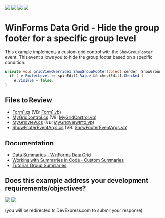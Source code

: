 <!-- default badges list -->
![](https://img.shields.io/endpoint?url=https://codecentral.devexpress.com/api/v1/VersionRange/128631031/16.1.4%2B)
[![](https://img.shields.io/badge/Open_in_DevExpress_Support_Center-FF7200?style=flat-square&logo=DevExpress&logoColor=white)](https://supportcenter.devexpress.com/ticket/details/E2429)
[![](https://img.shields.io/badge/📖_How_to_use_DevExpress_Examples-e9f6fc?style=flat-square)](https://docs.devexpress.com/GeneralInformation/403183)
[![](https://img.shields.io/badge/💬_Leave_Feedback-feecdd?style=flat-square)](#does-this-example-address-your-development-requirementsobjectives)
<!-- default badges end -->

# WinForms Data Grid - Hide the group footer for a specific group level

This example implements a custom grid control with the `ShowGroupFooter` event. This event allows you to hide the group footer based on a specific condition:

```csharp
private void gridViewOverride1_ShowGroupFooter(object sender, ShowGroupFooterEventArgs e) {
  if ( e.FooterLevel == spinEdit1.Value && checkEdit1.Checked )
    e.Visible = false;
}
```


## Files to Review

* [Form1.cs](./CS/HideableGroupRowFooters/Form1.cs) (VB: [Form1.vb](./VB/HideableGroupRowFooters/Form1.vb))
* [MyGridControl.cs](./CS/HideableGroupRowFooters/CustomGridControl/MyGridControl.cs) (VB: [MyGridControl.vb](./VB/HideableGroupRowFooters/CustomGridControl/MyGridControl.vb))
* [MyGridView.cs](./CS/HideableGroupRowFooters/CustomGridControl/MyGridView.cs) (VB: [MyGridViewInfo.vb](./VB/HideableGroupRowFooters/CustomGridControl/MyGridViewInfo.vb))
* [ShowFooterEventArgs.cs](./CS/HideableGroupRowFooters/CustomGridControl/ShowFooterEventArgs.cs) (VB: [ShowFooterEventArgs.vb](./VB/HideableGroupRowFooters/CustomGridControl/ShowFooterEventArgs.vb))


## Documentation

* [Data Summaries - WinForms Data Grid](https://docs.devexpress.com/WindowsForms/3502/controls-and-libraries/data-grid/summaries)
* [Working with Summaries in Code - Custom Summaries](https://docs.devexpress.com/WindowsForms/701/controls-and-libraries/data-grid/summaries/working-with-summaries-in-code-custom-summaries)
* [Tutorial: Group Summaries](https://docs.devexpress.com/WindowsForms/114625/controls-and-libraries/data-grid/getting-started/walkthroughs/summaries/tutorial-group-summaries)
<!-- feedback -->
## Does this example address your development requirements/objectives?

[<img src="https://www.devexpress.com/support/examples/i/yes-button.svg"/>](https://www.devexpress.com/support/examples/survey.xml?utm_source=github&utm_campaign=winforms-grid-hide-group-footer-for-specific-level&~~~was_helpful=yes) [<img src="https://www.devexpress.com/support/examples/i/no-button.svg"/>](https://www.devexpress.com/support/examples/survey.xml?utm_source=github&utm_campaign=winforms-grid-hide-group-footer-for-specific-level&~~~was_helpful=no)

(you will be redirected to DevExpress.com to submit your response)
<!-- feedback end -->

